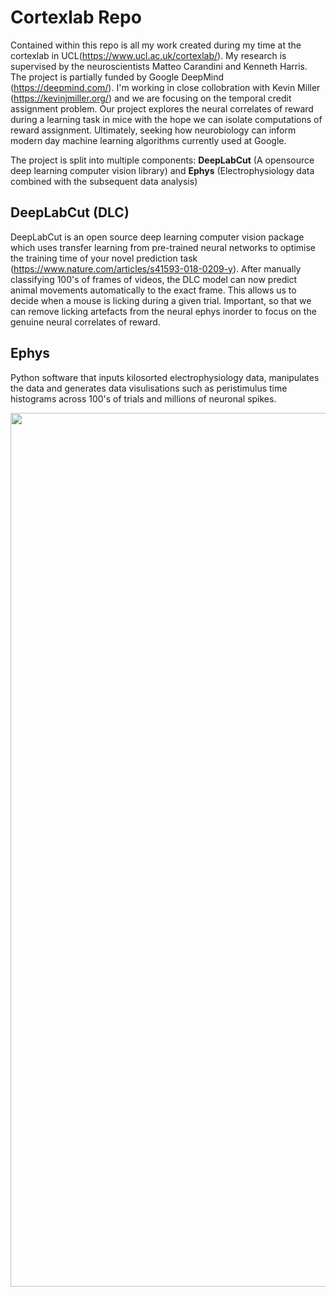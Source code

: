 # Cortexlab Repo

Contained within this repo is all my work created during my time at the cortexlab in UCL(https://www.ucl.ac.uk/cortexlab/). My research is supervised by the neuroscientists Matteo Carandini and Kenneth Harris. The project is partially funded by Google DeepMind (https://deepmind.com/). I'm working in close collobration with Kevin Miller (https://kevinjmiller.org/) and we are focusing on the temporal credit assignment problem. Our project explores the neural correlates of reward during a learning task in mice with the hope we can isolate computations of reward assignment. Ultimately, seeking how neurobiology can inform modern day machine learning algorithms currently used at Google.

The project is split into multiple components: __DeepLabCut__ (A opensource deep learning computer vision library) and __Ephys__ (Electrophysiology data combined with the subsequent data analysis)

## DeepLabCut (DLC)
DeepLabCut is an open source deep learning computer vision package which uses transfer learning from pre-trained neural networks to optimise the training time of your novel prediction task (https://www.nature.com/articles/s41593-018-0209-y). After manually classifying 100's of frames of videos, the DLC model can now predict animal movements automatically to the exact frame. This allows us to decide when a mouse is licking during a given trial. Important, so that we can remove licking artefacts from the neural ephys inorder to focus on the genuine neural correlates of reward.

## Ephys
Python software that inputs kilosorted electrophysiology data, manipulates the data and generates data visulisations such as peristimulus time histograms across 100's of trials and millions of neuronal spikes.

<p align="center">
  <img width="1398" alt="Screenshot 2020-12-03 at 11 02 18" src="https://user-images.githubusercontent.com/22481774/101001445-0d824480-3557-11eb-8337-b8f30988bb99.png">
</p>
